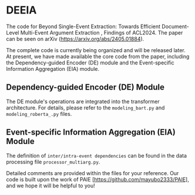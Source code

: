 # DEEIA
The code for Beyond Single-Event Extraction: Towards Efficient Document-Level Multi-Event Argument Extraction , Findings of ACL2024. The paper can be seen on arXiv (https://arxiv.org/abs/2405.01884).

The complete code is currently being organized and will be released later. At present, we have made available the core code from the paper, including the Dependency-guided Encoder (DE) module and the Event-specific Information Aggregation (EIA) module.

## Dependency-guided Encoder (DE) Module

The DE module's operations are integrated into the transformer architecture. For details, please refer to the `modeling_bart.py` and `modeling_roberta_.py` files.

## Event-specific Information Aggregation (EIA) Module

The definition of `inter/intra-event dependencies` can be found in the data processing file `processor_multiarg.py`.

Detailed comments are provided within the files for your reference. Our code is built upon the work of PAIE [https://github.com/mayubo2333/PAIE], and we hope it will be helpful to you!

